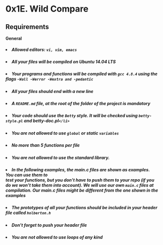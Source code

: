 # 0x1E. Wild Compare

## Requirements
<b>General</b>

##### <li>Allowed editors: `vi, vim, emacs`</li>
##### <li>All your files will be compiled on Ubuntu 14.04 LTS</li>
##### <li>Your programs and functions will be compiled with `gcc 4.8.4` using the flags `-Wall -Werror -Wextra and -pedantic`</li>
##### <li>All your files should end with a new line</li>
##### <li>A `README.md` file, at the root of the folder of the project is mandatory</li>
##### <li>Your code should use the `Betty` style. It will be checked using `betty-style.pl` and betty-doc.pl`</li>`
##### <li>You are not allowed to use `global` or static `variables`</li>
##### <li>No more than 5 functions per file</li>
##### <li>You are not allowed to use the standard library.</li>
##### <li>In the following examples, the main.c files are shown as examples. You can use them to </li>test your functions, but you don’t have to push them to your repo (if you do we won’t take them into account). We will use our own `main.c` files at compilation. Our main.c files might be different from the one shown in the examples
##### <li>The prototypes of all your functions should be included in your header file called `holberton.h`</li>
##### <li>Don’t forget to push your header file</li>
##### <li><b>You are not allowed to use loops of any kind</b></li>